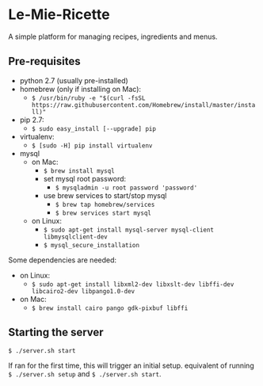 # Le-Mie-Ricette

A simple platform for managing recipes, ingredients and menus.

## Pre-requisites

- python 2.7 (usually pre-installed)
- homebrew (only if installing on Mac):
  - `$ /usr/bin/ruby -e "$(curl -fsSL https://raw.githubusercontent.com/Homebrew/install/master/install)"`
- pip 2.7:
  - `$ sudo easy_install [--upgrade] pip`
- virtualenv:
  - `$ [sudo -H] pip install virtualenv`
- mysql
  - on Mac:
    - `$ brew install mysql`
    - set mysql root password:
      - `$ mysqladmin -u root password 'password'`
    - use brew services to start/stop mysql
      - `$ brew tap homebrew/services`
      - `$ brew services start mysql`
  - on Linux:
    - `$ sudo apt-get install mysql-server mysql-client libmysqlclient-dev`
    - `$ mysql_secure_installation`

Some dependencies are needed:

- on Linux:
  - `$ sudo apt-get install libxml2-dev libxslt-dev libffi-dev libcairo2-dev libpango1.0-dev`
- on Mac:
  - `$ brew install cairo pango gdk-pixbuf libffi`

## Starting the server

`$ ./server.sh start`

If ran for the first time, this will trigger an initial setup. equivalent of running `$ ./server.sh setup` and `$ ./server.sh start`.
